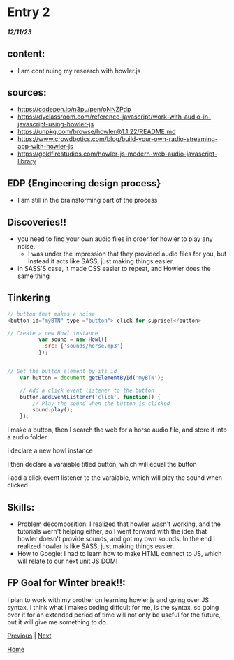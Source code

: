 # Entry 2
##### 12/11/23

## content:
* I am continuing my research with howler.js
## sources:
* https://codepen.io/n3pu/pen/oNNZPdp
* https://dyclassroom.com/reference-javascript/work-with-audio-in-javascript-using-howler-js
* https://unpkg.com/browse/howler@1.1.22/README.md
* https://www.crowdbotics.com/blog/build-your-own-radio-streaming-app-with-howler-js
* https://goldfirestudios.com/howler-js-modern-web-audio-javascript-library
## EDP {Engineering design process}
* I am still in the brainstorming part of the process

## Discoveries!!

* you need to find your own audio files in order for howler to play any noise.
    * I was under the impression that they provided audio files for you, but instead it acts like SASS, just making things easier.
* in SASS'S case, it made CSS easier to repeat, and Howler does the same thing

## Tinkering

```js
// button that makes a noise
<button id="myBTN" type ="button"> click for suprise!</button>

// Create a new Howl instance
          var sound = new Howl({
            src: ['sounds/horse.mp3']
          });


// Get the button element by its id
    var button = document.getElementById('myBTN');

    // Add a click event listener to the button
    button.addEventListener('click', function() {
        // Play the sound when the button is clicked
        sound.play();
    });
```


I make a button, then I search the web for a horse audio file, and store it into a audio folder

I declare a new howl instance

I then declare a varaiable titled button, which will equal the button

I add a click event listener to the varaiable, which will play the sound when clicked
## Skills:
* Problem decomposition:
    I realized that howler wasn't working, and the tutorials wern't helping either, so I went forward with the idea that howler doesn't provide sounds, and got my own sounds. In the end I realized howler is like SASS, just making things easier.
* How to Google:
    I had to learn how to make HTML connect to JS, which will relate to our next unit JS DOM!
## FP Goal for Winter break!!:

I plan to work with my brother on learning howler.js and going over JS syntax, I think what I makes coding diffcult for me, is the syntax, so going over it for an extended period of time will not only be useful for the future, but it will give me something to do.



[Previous](entry01.md) | [Next](entry03.md)

[Home](../README.md)

